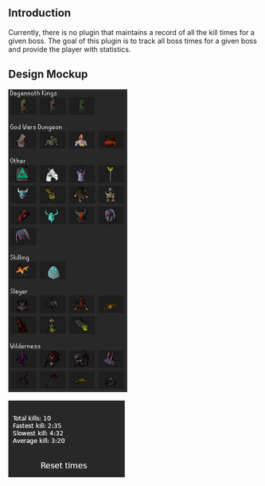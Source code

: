 ## Introduction
Currently, there is no plugin that maintains a record of all the kill times for a given boss. The goal of this plugin is to track all boss times for a given boss and provide the player with statistics.

## Design Mockup
![boss selection](images/boss-selection.png)

![statistics](images/boss-stats.png)


